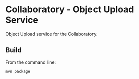 Collaboratory - Object Upload Service
===

Object Upload service for the Collaboratory. 

Build
---

From the command line:

`mvn package`

